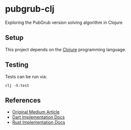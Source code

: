 # pubgrub-clj

Exploring the PubGrub version solving algorithm in Clojure

## Setup

This project depends on the [Clojure](https://clojure.org/) programming language.

## Testing

Tests can be run via:

```
clj -X:test
```

## References

- [Original Medium Article](https://nex3.medium.com/pubgrub-2fb6470504f)
- [Dart Implementation Docs](https://github.com/dart-lang/pub/blob/master/doc/solver.md)
- [Rust Implementation Docs](https://pubgrub-rs-guide.pages.dev/)
